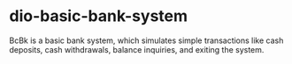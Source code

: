 # dio-basic-bank-system
BcBk is a basic bank system, which simulates simple transactions like cash deposits, cash withdrawals,  balance inquiries, and exiting the system.
